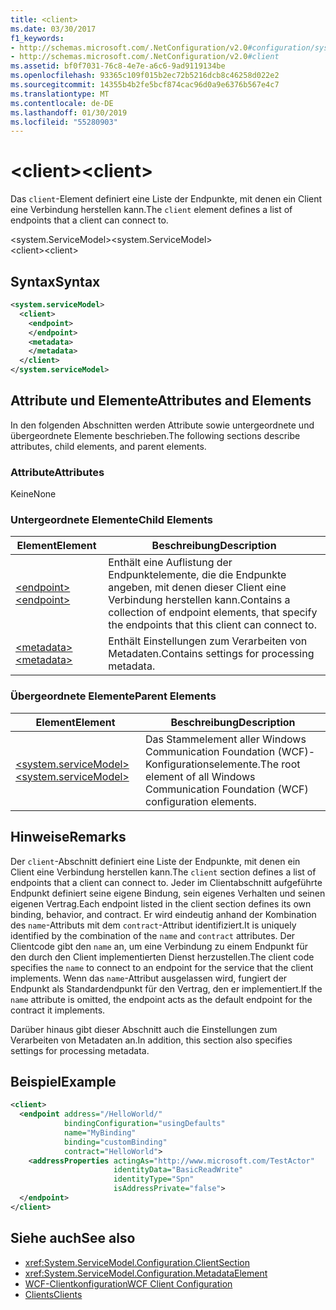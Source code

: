 ```yaml
---
title: <client>
ms.date: 03/30/2017
f1_keywords:
- http://schemas.microsoft.com/.NetConfiguration/v2.0#configuration/system.ServiceModel/client
- http://schemas.microsoft.com/.NetConfiguration/v2.0#client
ms.assetid: bf0f7031-76c8-4e7e-a6c6-9ad9119134be
ms.openlocfilehash: 93365c109f015b2ec72b5216dcb8c46258d022e2
ms.sourcegitcommit: 14355b4b2fe5bcf874cac96d0a9e6376b567e4c7
ms.translationtype: MT
ms.contentlocale: de-DE
ms.lasthandoff: 01/30/2019
ms.locfileid: "55280903"
---
```

# <a name="client"></a><span data-ttu-id="0c553-101">\<client></span><span class="sxs-lookup"><span data-stu-id="0c553-101">\<client></span></span>
<span data-ttu-id="0c553-102">Das `client`-Element definiert eine Liste der Endpunkte, mit denen ein Client eine Verbindung herstellen kann.</span><span class="sxs-lookup"><span data-stu-id="0c553-102">The `client` element defines a list of endpoints that a client can connect to.</span></span>  
  
 <span data-ttu-id="0c553-103">\<system.ServiceModel></span><span class="sxs-lookup"><span data-stu-id="0c553-103">\<system.ServiceModel></span></span>  
<span data-ttu-id="0c553-104">\<client></span><span class="sxs-lookup"><span data-stu-id="0c553-104">\<client></span></span>  
  
## <a name="syntax"></a><span data-ttu-id="0c553-105">Syntax</span><span class="sxs-lookup"><span data-stu-id="0c553-105">Syntax</span></span>  
  
```xml  
<system.serviceModel>
  <client>
    <endpoint>
    </endpoint>
    <metadata>
    </metadata>
  </client>
</system.serviceModel>
```  
  
## <a name="attributes-and-elements"></a><span data-ttu-id="0c553-106">Attribute und Elemente</span><span class="sxs-lookup"><span data-stu-id="0c553-106">Attributes and Elements</span></span>  
 <span data-ttu-id="0c553-107">In den folgenden Abschnitten werden Attribute sowie untergeordnete und übergeordnete Elemente beschrieben.</span><span class="sxs-lookup"><span data-stu-id="0c553-107">The following sections describe attributes, child elements, and parent elements.</span></span>  
  
### <a name="attributes"></a><span data-ttu-id="0c553-108">Attribute</span><span class="sxs-lookup"><span data-stu-id="0c553-108">Attributes</span></span>  
 <span data-ttu-id="0c553-109">Keine</span><span class="sxs-lookup"><span data-stu-id="0c553-109">None</span></span>  
  
### <a name="child-elements"></a><span data-ttu-id="0c553-110">Untergeordnete Elemente</span><span class="sxs-lookup"><span data-stu-id="0c553-110">Child Elements</span></span>  
  
|<span data-ttu-id="0c553-111">Element</span><span class="sxs-lookup"><span data-stu-id="0c553-111">Element</span></span>|<span data-ttu-id="0c553-112">Beschreibung</span><span class="sxs-lookup"><span data-stu-id="0c553-112">Description</span></span>|  
|-------------|-----------------|  
|[<span data-ttu-id="0c553-113">\<endpoint></span><span class="sxs-lookup"><span data-stu-id="0c553-113">\<endpoint></span></span>](../../../../../docs/framework/configure-apps/file-schema/wcf/endpoint-of-client.md)|<span data-ttu-id="0c553-114">Enthält eine Auflistung der Endpunktelemente, die die Endpunkte angeben, mit denen dieser Client eine Verbindung herstellen kann.</span><span class="sxs-lookup"><span data-stu-id="0c553-114">Contains a collection of endpoint elements, that specify the endpoints that this client can connect to.</span></span>|  
|[<span data-ttu-id="0c553-115">\<metadata></span><span class="sxs-lookup"><span data-stu-id="0c553-115">\<metadata></span></span>](../../../../../docs/framework/configure-apps/file-schema/wcf/metadata.md)|<span data-ttu-id="0c553-116">Enthält Einstellungen zum Verarbeiten von Metadaten.</span><span class="sxs-lookup"><span data-stu-id="0c553-116">Contains settings for processing metadata.</span></span>|  
  
### <a name="parent-elements"></a><span data-ttu-id="0c553-117">Übergeordnete Elemente</span><span class="sxs-lookup"><span data-stu-id="0c553-117">Parent Elements</span></span>  
  
|<span data-ttu-id="0c553-118">Element</span><span class="sxs-lookup"><span data-stu-id="0c553-118">Element</span></span>|<span data-ttu-id="0c553-119">Beschreibung</span><span class="sxs-lookup"><span data-stu-id="0c553-119">Description</span></span>|  
|-------------|-----------------|  
|[<span data-ttu-id="0c553-120">\<system.serviceModel></span><span class="sxs-lookup"><span data-stu-id="0c553-120">\<system.serviceModel></span></span>](../../../../../docs/framework/configure-apps/file-schema/wcf/system-servicemodel.md)|<span data-ttu-id="0c553-121">Das Stammelement aller Windows Communication Foundation (WCF)-Konfigurationselemente.</span><span class="sxs-lookup"><span data-stu-id="0c553-121">The root element of all Windows Communication Foundation (WCF) configuration elements.</span></span>|  
  
## <a name="remarks"></a><span data-ttu-id="0c553-122">Hinweise</span><span class="sxs-lookup"><span data-stu-id="0c553-122">Remarks</span></span>  
 <span data-ttu-id="0c553-123">Der `client`-Abschnitt definiert eine Liste der Endpunkte, mit denen ein Client eine Verbindung herstellen kann.</span><span class="sxs-lookup"><span data-stu-id="0c553-123">The `client` section defines a list of endpoints that a client can connect to.</span></span> <span data-ttu-id="0c553-124">Jeder im Clientabschnitt aufgeführte Endpunkt definiert seine eigene Bindung, sein eigenes Verhalten und seinen eigenen Vertrag.</span><span class="sxs-lookup"><span data-stu-id="0c553-124">Each endpoint listed in the client section defines its own binding, behavior, and contract.</span></span> <span data-ttu-id="0c553-125">Er wird eindeutig anhand der Kombination des `name`-Attributs mit dem `contract`-Attribut identifiziert.</span><span class="sxs-lookup"><span data-stu-id="0c553-125">It is uniquely identified by the combination of the `name` and `contract` attributes.</span></span> <span data-ttu-id="0c553-126">Der Clientcode gibt den `name` an, um eine Verbindung zu einem Endpunkt für den durch den Client implementierten Dienst herzustellen.</span><span class="sxs-lookup"><span data-stu-id="0c553-126">The client code specifies the `name` to connect to an endpoint for the service that the client implements.</span></span> <span data-ttu-id="0c553-127">Wenn das `name`-Attribut ausgelassen wird, fungiert der Endpunkt als Standardendpunkt für den Vertrag, den er implementiert.</span><span class="sxs-lookup"><span data-stu-id="0c553-127">If the `name` attribute is omitted, the endpoint acts as the default endpoint for the contract it implements.</span></span>  
  
 <span data-ttu-id="0c553-128">Darüber hinaus gibt dieser Abschnitt auch die Einstellungen zum Verarbeiten von Metadaten an.</span><span class="sxs-lookup"><span data-stu-id="0c553-128">In addition, this section also specifies settings for processing metadata.</span></span>  
  
## <a name="example"></a><span data-ttu-id="0c553-129">Beispiel</span><span class="sxs-lookup"><span data-stu-id="0c553-129">Example</span></span>  
  
```xml  
<client>
  <endpoint address="/HelloWorld/"
            bindingConfiguration="usingDefaults"
            name="MyBinding"
            binding="customBinding"
            contract="HelloWorld">
    <addressProperties actingAs="http://www.microsoft.com/TestActor"
                       identityData="BasicReadWrite"
                       identityType="Spn"
                       isAddressPrivate="false">
  </endpoint>
</client>
```  
  
## <a name="see-also"></a><span data-ttu-id="0c553-130">Siehe auch</span><span class="sxs-lookup"><span data-stu-id="0c553-130">See also</span></span>
- <xref:System.ServiceModel.Configuration.ClientSection>
- <xref:System.ServiceModel.Configuration.MetadataElement>
- [<span data-ttu-id="0c553-131">WCF-Clientkonfiguration</span><span class="sxs-lookup"><span data-stu-id="0c553-131">WCF Client Configuration</span></span>](../../../../../docs/framework/wcf/feature-details/client-configuration.md)
- [<span data-ttu-id="0c553-132">Clients</span><span class="sxs-lookup"><span data-stu-id="0c553-132">Clients</span></span>](../../../../../docs/framework/wcf/feature-details/clients.md)

